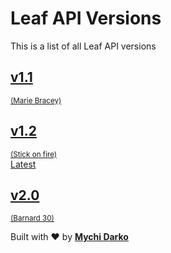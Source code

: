 # Leaf API Versions

This is a list of all Leaf API versions

<div class="version-cards">
  <a href="/#/leaf-api/v1.1/" class="version-card">
    <h2>v1.1</h2>
    <small>(Marie Bracey)</small>
  </a>
  <a href="/#/leaf-api/v1.2/" class="version-card">
    <h2>v1.2</h2>
    <small>(Stick on fire)</small>
  </a>
  <a href="/#/leaf-api/v2.0/" class="version-card">
    <div class="latest-tag">Latest</div>
    <h2>v2.0</h2>
    <small>(Barnard 30)</small>
  </a>
</div>

Built with ❤ by [**Mychi Darko**](//mychi.netlify.app)
